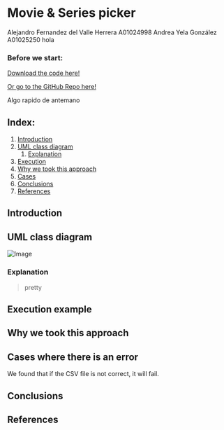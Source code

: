 # Movie & Series picker

Alejandro Fernandez del Valle Herrera A01024998
Andrea Yela González A01025250
hola 

### Before we start:
[Download the code here!](https://github.com/MrDrHax/movie-surf-in-c--/archive/refs/heads/main.zip)

[Or go to the GitHub Repo here!](https://github.com/MrDrHax/movie-surf-in-c--)

Algo rapido de antemano

## Index:

1. [Introduction](#Introduction)
1. [UML class diagram](#UML-class-diagram)
    1. [Explanation](##Explanation)
1. [Execution](<#Execution-example>)
1. [Why we took this approach](#Why-we-took-this-approach)
1. [Cases](#Cases-where-there-is-an-error)
1. [Conclusions](#Conclusions)
1. [References](#References)

## Introduction



## UML class diagram

![Image](LINK)

### Explanation

> pretty

## Execution example



## Why we took this approach



## Cases where there is an error

We found that if the CSV file is not correct, it will fail.

## Conclusions



## References

